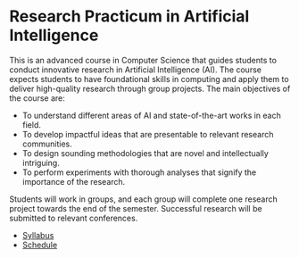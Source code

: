 # Research Practicum in Artificial Intelligence

This is an advanced course in Computer Science that guides students to conduct innovative research in Artificial Intelligence (AI). 
The course expects students to have foundational skills in computing and apply them to deliver high-quality research through group projects. 
The main objectives of the course are:

* To understand different areas of AI and state-of-the-art works in each field.
* To develop impactful ideas that are presentable to relevant research communities.
* To design sounding methodologies that are novel and intellectually intriguing.
* To perform experiments with thorough analyses that signify the importance of the research.

Students will work in groups, and each group will complete one research project towards the end of the semester. 
Successful research will be submitted to relevant conferences.

* [Syllabus](docs/syllabus.md)
* [Schedule](docs/schedule.md)
